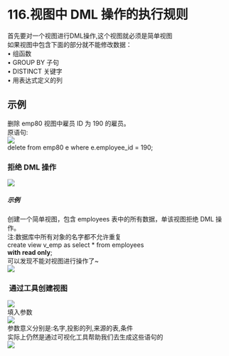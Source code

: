 # 116.视图中 DML 操作的执行规则

首先要对一个视图进行DML操作,这个视图就必须是简单视图<br />如果视图中包含下面的部分就不能修改数据：<br />• 组函数<br />• GROUP BY 子句<br />• DISTINCT 关键字<br />• 用表达式定义的列
<a name="Zw019"></a>
## 示例
删除 emp80 视图中雇员 ID 为 190 的雇员。<br />原语句:<br />![](https://cdn.nlark.com/yuque/0/2019/png/349894/1561371121492-4a70e2af-be7e-4f93-8b39-871c0044dde4.png#align=left&display=inline&height=69&originHeight=137&originWidth=1107&size=0&status=done&width=554)<br />delete from emp80 e where e.employee_id = 190;
<a name="t2Sha"></a>
### 拒绝 DML 操作
![](https://cdn.nlark.com/yuque/0/2019/png/349894/1561371122497-35b8fd80-c73a-411d-bdae-cc01963b1c50.png#align=left&display=inline&height=154&originHeight=308&originWidth=1107&size=0&status=done&width=554)
<a name="y0z6f"></a>
##### 示例
创建一个简单视图，包含 employees 表中的所有数据，单该视图拒绝 DML 操作。<br />注:数据库中所有对象的名字都不允许重复<br />create view v_emp as select * from employees<br />**with read only**;<br />可以发现不能对视图进行操作了~<br />![](https://cdn.nlark.com/yuque/0/2019/png/349894/1561371121474-fa0ba2bf-c068-4b83-ab65-7f3dc91f6ff4.png#align=left&display=inline&height=59&originHeight=117&originWidth=1107&size=0&status=done&width=554)
<a name="GX3A8"></a>
###  通过工具创建视图
![](https://cdn.nlark.com/yuque/0/2019/png/349894/1561371121477-fda8fcd8-9433-4d27-b897-8daa7d223057.png#align=left&display=inline&height=194&originHeight=388&originWidth=1107&size=0&status=done&width=554)<br />填入参数<br />![](https://cdn.nlark.com/yuque/0/2019/png/349894/1561371121467-0d6697a5-e128-4727-9e99-47fa63b6cec2.png#align=left&display=inline&height=249&originHeight=249&originWidth=443&size=0&status=done&width=443)<br />参数意义分别是:名字,投影的列,来源的表,条件<br />实际上仍然是通过可视化工具帮助我们去生成这些语句的<br />![](https://cdn.nlark.com/yuque/0/2019/png/349894/1561371121491-c863bc17-1a58-4bfd-9689-b6e7c9c87f4b.png#align=left&display=inline&height=83&originHeight=165&originWidth=1106&size=0&status=done&width=553)
